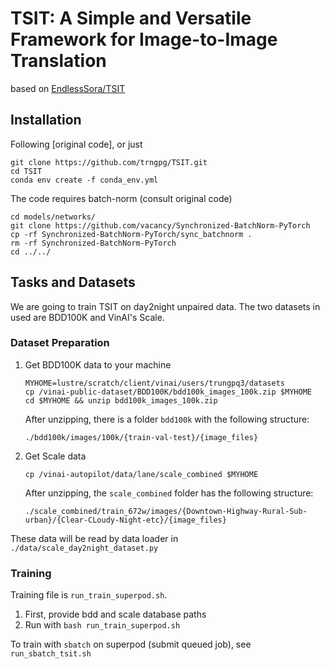 # TSIT: A Simple and Versatile Framework for Image-to-Image Translation

based on [EndlessSora/TSIT](https://github.com/EndlessSora/TSIT)

## Installation

Following [original code], or just

```
git clone https://github.com/trngpg/TSIT.git
cd TSIT
conda env create -f conda_env.yml
```

The code requires batch-norm (consult original code)
```
cd models/networks/
git clone https://github.com/vacancy/Synchronized-BatchNorm-PyTorch
cp -rf Synchronized-BatchNorm-PyTorch/sync_batchnorm .
rm -rf Synchronized-BatchNorm-PyTorch
cd ../../
```

## Tasks and Datasets

We are going to train TSIT on day2night unpaired data. The two datasets in used are BDD100K and VinAI's Scale.

### Dataset Preparation

1. Get BDD100K data to your machine
   ```
   MYHOME=lustre/scratch/client/vinai/users/trungpq3/datasets
   cp /vinai-public-dataset/BDD100K/bdd100k_images_100k.zip $MYHOME
   cd $MYHOME && unzip bdd100k_images_100k.zip
   ```
   After unzipping, there is a folder `bdd100k` with the following structure:
   ```
   ./bdd100k/images/100k/{train-val-test}/{image_files}
   ```
2. Get Scale data
   ```
   cp /vinai-autopilot/data/lane/scale_combined $MYHOME
   ```
   After unzipping, the `scale_combined` folder has the following structure:
   ```
   ./scale_combined/train_672w/images/{Downtown-Highway-Rural-Sub-urban}/{Clear-CLoudy-Night-etc}/{image_files}
   ```
These data will be read by data loader in `./data/scale_day2night_dataset.py`

### Training

Training file is `run_train_superpod.sh`.
1. First, provide bdd and scale database paths
2. Run with
   ```bash run_train_superpod.sh```

To train with `sbatch` on superpod (submit queued job), see `run_sbatch_tsit.sh`
